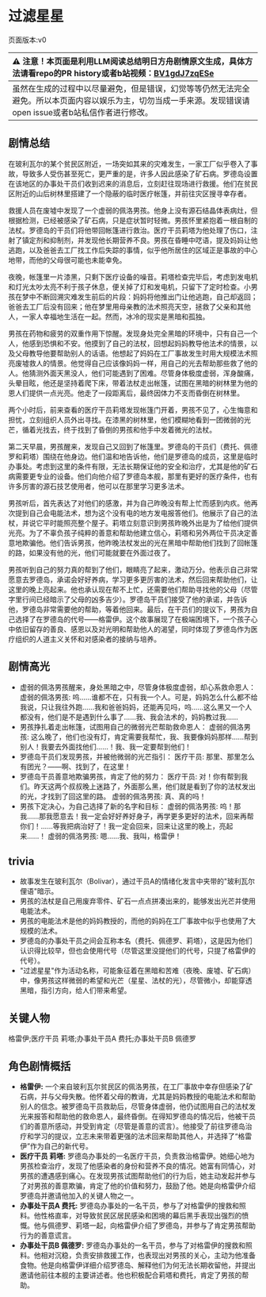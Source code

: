 # 过滤星星
页面版本:v0
 

| :warning: 注意！本页面是利用LLM阅读总结明日方舟剧情原文生成，具体方法请看repo的PR history或者b站视频：[BV1gdJ7zqESe](https://www.bilibili.com/video/BV1gdJ7zqESe/)         |
|:----------------------------|
| 虽然在生成的过程中以尽量避免，但是错误，幻觉等等仍然无法完全避免。所以本页面内容以娱乐为主，切勿当成一手来源。发现错误请open issue或者b站私信作者进行修改。|



## 剧情总结
在玻利瓦尔的某个贫民区附近，一场突如其来的灾难发生，一家工厂似乎卷入了事故，导致多人受伤甚至死亡，更严重的是，许多人因此感染了矿石病。罗德岛设置在该地区的办事处干员们收到迟来的消息后，立刻赶往现场进行救援。他们在贫民区附近的山后树林里搭建了一个隐蔽的临时医疗帐篷，并前往灾区搜寻幸存者。

救援人员在废墟中发现了一个虚弱的佩洛男孩。他身上没有源石结晶体表病灶，但根据检测，已经被感染了矿石病，只是症状暂时轻微。男孩怀里紧抱着一根自制的法杖。罗德岛的干员们将他带回帐篷进行救治。医疗干员莉塔为他处理了伤口，注射了镇定剂和抑制剂，并发现他长期营养不良。男孩在昏睡中呓语，提及妈妈让他逃跑，以及爸爸去工厂找工作后失踪的事情，似乎他所居住的区域正是事故的中心地带，而他的父母很可能也未能幸免。

夜晚，帐篷里一片漆黑，只剩下医疗设备的噪音。莉塔检查完毕后，考虑到发电机和灯光太吵太亮不利于孩子休息，便关掉了灯和发电机，只留下了定时检查。小男孩在梦中不断回溯灾难发生前后的片段：妈妈将他推出门让他逃跑，自己却返回；爸爸去工厂后没有回来；他在梦里用母亲教的法术照亮天空，拯救了父亲和其他人，一家人幸福地生活在一起。然而，冰冷的现实是黑暗和孤独。

男孩在药物和疲劳的双重作用下惊醒。发现身处完全黑暗的环境中，只有自己一个人，他感到恐惧和不安。他摸到了自己的法杖，回想起妈妈教导他法术的情景，以及父母教导他要帮助别人的话语。他想起了妈妈在工厂事故发生时用大规模法术照亮废墟救人的情景。他觉得自己应该像妈妈一样，用自己的光去帮助那些救了他的人。他猜测外面天黑没人，他们可能遇到了困难。尽管身体极度虚弱，浑身酸痛，头晕目眩，他还是坚持着爬下床，带着法杖走出帐篷，试图在黑暗的树林里为他的恩人们提供一点光亮。他走了一段距离后，最终因体力不支而昏倒在树林里。

两个小时后，前来查看的医疗干员莉塔发现帐篷门开着，男孩不见了，心生悔意和担忧，立刻组织人员外出寻找。在漆黑的树林里，他们模糊地看到一团微弱的光芒，循着光找去，终于找到了昏倒的男孩和他手中发着微光的法杖。

第二天早晨，男孩醒来，发现自己又回到了帐篷里。罗德岛的干员们（费托、佩德罗和莉塔）围绕在他身边。他们温和地告诉他，他们是罗德岛的成员，这里是临时办事处。考虑到这里的条件有限，无法长期保证他的安全和治疗，尤其是他的矿石病需要更专业的设备。他们向他介绍了罗德岛本舰，那里有更好的医疗条件，也有许多厉害的源石技艺使用者，他可以在那里学习更多法术。

男孩听后，首先表达了对他们的感激，并为自己昨晚没有帮上忙而感到内疚。他再次提到自己会电能法术，想为这个没有电的地方发电报答他们。他展示了自己的法杖，并说它平时能照亮整个屋子。莉塔立刻意识到男孩昨晚外出是为了给他们提供光亮。为了不辜负孩子纯粹的善意和帮助他建立信心，莉塔和另外两位干员决定善意地欺骗他。他们告诉男孩，他昨晚法杖发出的光在黑暗中帮助他们找到了回帐篷的路，如果没有他的光，他们可能就要在外面过夜了。

男孩听到自己的努力真的帮到了他们，眼睛亮了起来，激动万分。他表示自己非常愿意去罗德岛，承诺会好好养病，学习更多更厉害的法术，然后回来帮助他们，让这里的晚上亮起来。他也承认现在帮不上忙，还需要他们帮助寻找他的父母（尽管字里行间已经暗示了父母的凶多吉少）。罗德岛干员们接受了他的承诺，并告诉他，罗德岛非常需要他的帮助，等着他回来。最后，在干员们的提议下，男孩为自己选择了在罗德岛的代号——格雷伊。这个故事展现了在极端困境下，一个孩子心中依旧留存的善良、感恩以及对光明和帮助他人的渴望，同时体现了罗德岛作为医疗组织的人道主义关怀和对感染者的接纳与培养。
## 剧情高光
- 虚弱的佩洛男孩醒来，身处黑暗之中，尽管身体极度虚弱，却心系救命恩人：
  虚弱的佩洛男孩: 呜......谁都不在，只有我一个人。可是，妈妈怎么什么都不给我说，只让我往外跑......我和爸爸妈妈，还能再见吗，呜......这么黑又一个人都没有，他们是不是遇到什么事了......我、我会法术的，妈妈教过我......
- 男孩挣扎着走出帐篷，试图用自己的微弱光芒帮助救命恩人：
  虚弱的佩洛男孩: 这么晚了，他们也没有灯，肯定需要我帮忙，我、我要像妈妈那样......帮到别人！我要去外面找他们......！我、我一定要帮到他们！
- 罗德岛干员们发现男孩，并被他微弱的光芒指引：
  医疗干员: 那里、那里怎么有团光？——啊、找到了，在这里！
- 罗德岛干员善意地欺骗男孩，肯定了他的努力：
  医疗干员: 对！你有帮到我们。昨天这两个叔叔晚上迷路了，外面那么黑，他们就是看到了你的法杖发出的光，才找到了回这里的路。
  虚弱的佩洛男孩: 真、真的吗！
- 男孩下定决心，为自己选择了新的名字和目标：
  虚弱的佩洛男孩: 呜！那我......那我愿意去！我一定会好好养好身子，再学更多更好的法术，回来再帮你们！......等我把病治好了！我一定会回来，回来让这里的晚上，亮起来......！
  虚弱的佩洛男孩: 嗯......我、我叫，格雷伊！
## trivia
- 故事发生在玻利瓦尔（Bolivar），通过干员A的情绪化发言中夹带的"玻利瓦尔俚语"暗示。
- 男孩的法杖是自己用废弃零件、矿石一点点拼凑出来的，能够发出光芒并使用电能法术。
- 男孩的电能法术是他的妈妈教授的，而他的妈妈在工厂事故中似乎也使用了大规模的法术。
- 罗德岛的办事处干员之间会互称本名（费托、佩德罗、莉塔），这是因为他们认识得比较早，但也会使用代号（尽管这里没提他们的代号，只提了格雷伊的代号）。
- "过滤星星"作为活动名称，可能象征着在黑暗和苦难（夜晚、废墟、矿石病）中，像男孩这样微弱的希望和光芒（星星、法杖的光），尽管微小，却能穿透黑暗，指引方向，给人们带来希望。
## 关键人物
格雷伊;医疗干员 莉塔;办事处干员A 费托;办事处干员B 佩德罗
## 角色剧情概括
-   **格雷伊:** 一个来自玻利瓦尔贫民区的佩洛男孩，在工厂事故中幸存但感染了矿石病，并与父母失散。他怀着父母的教诲，尤其是妈妈教授的电能法术和帮助别人的信念。被罗德岛干员救助后，尽管身体虚弱，他仍试图用自己的法杖发光来报答和帮助他的救命恩人，最终昏倒。在得知罗德岛的情况后，他被干员们的善意所感动，并受到肯定（尽管是善意的谎言）。他接受了前往罗德岛治疗和学习的提议，立志未来带着更强的法术回来帮助其他人，并选择了“格雷伊”作为自己的新代号。
-   **医疗干员 莉塔:** 罗德岛办事处的一名医疗干员，负责救治格雷伊。她细心地为男孩检查治疗，发现了他感染者的身份和营养不良的情况。她富有同情心，对男孩的遭遇感到痛心。在发现男孩试图帮助他们的行为后，她主动发起并参与了对男孩的善意欺骗，肯定了他的价值和努力，鼓励了他。她是向格雷伊介绍罗德岛并邀请他加入的关键人物之一。
-   **办事处干员A 费托:** 罗德岛办事处的一名干员，参与了对格雷伊的搜救和照料。他性格直率，对导致贫民区居民感染和困境的幕后黑手表现出强烈的愤慨。他与佩德罗、莉塔一起，向格雷伊介绍了罗德岛，并参与了肯定男孩帮助行为的善意谎言。
-   **办事处干员B 佩德罗:** 罗德岛办事处的一名干员，参与了对格雷伊的搜救和照料。他相对沉稳，负责安排救援工作，也表现出对男孩的关心，主动为他准备食物。他是向格雷伊详细介绍罗德岛、解释他们为何无法长期收留他，并提出邀请他前往本舰的主要讲述者。他也积极配合莉塔和费托，肯定了男孩的帮助。